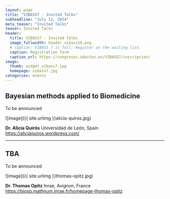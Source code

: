 ```yaml
---
layout: page
title: "VIBASS7 - Invited Talks"
subheadline: "July 12, 2024"
meta_teaser: "Invited Talks"
teaser: Invited Talks
header:
  title: VIBASS7 - Invited Talks
  image_fullwidth: header_vibass18.png
  # caption: VIBASS 7 is full. Register on the waiting list.
  caption: Registration form
  caption_url: https://congresos.adeituv.es/VIBASS7/inscripcion/
image:
  thumb: widget_vibass7.jpg
  homepage: vibass7.jpg
categories: events
---
```



## Bayesian methods applied to Biomedicine

To be announced


![image]({{ site.urlimg }}alicia-quiros.jpg)

__Dr. Alicia Quirós__
Universidad de León, Spain
<https://aliciaquiros.wordpress.com/>


<hr>

## TBA

To be announced

![image]({{ site.urlimg }}thomas-opitz.jpg)

__Dr. Thomas Opitz__
Inrae, Avignon, France
<https://biosp.mathnum.inrae.fr/homepage-thomas-opitz>

